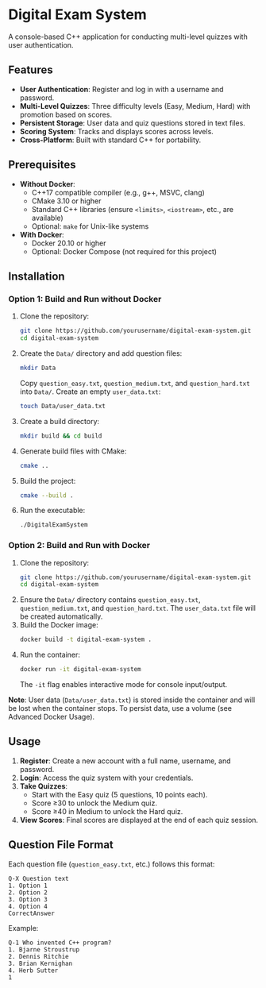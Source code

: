 # Digital Exam System

A console-based C++ application for conducting multi-level quizzes with user authentication.

## Features
- **User Authentication**: Register and log in with a username and password.
- **Multi-Level Quizzes**: Three difficulty levels (Easy, Medium, Hard) with promotion based on scores.
- **Persistent Storage**: User data and quiz questions stored in text files.
- **Scoring System**: Tracks and displays scores across levels.
- **Cross-Platform**: Built with standard C++ for portability.

## Prerequisites
- **Without Docker**:
  - C++17 compatible compiler (e.g., g++, MSVC, clang)
  - CMake 3.10 or higher
  - Standard C++ libraries (ensure `<limits>`, `<iostream>`, etc., are available)
  - Optional: `make` for Unix-like systems
- **With Docker**:
  - Docker 20.10 or higher
  - Optional: Docker Compose (not required for this project)

## Installation

### Option 1: Build and Run without Docker
1. Clone the repository:
   ```bash
   git clone https://github.com/yourusername/digital-exam-system.git
   cd digital-exam-system
   ```
2. Create the `Data/` directory and add question files:
   ```bash
   mkdir Data
   ```
   Copy `question_easy.txt`, `question_medium.txt`, and `question_hard.txt` into `Data/`.
   Create an empty `user_data.txt`:
   ```bash
   touch Data/user_data.txt
   ```
3. Create a build directory:
   ```bash
   mkdir build && cd build
   ```
4. Generate build files with CMake:
   ```bash
   cmake ..
   ```
5. Build the project:
   ```bash
   cmake --build .
   ```
6. Run the executable:
   ```bash
   ./DigitalExamSystem
   ```

### Option 2: Build and Run with Docker
1. Clone the repository:
   ```bash
   git clone https://github.com/yourusername/digital-exam-system.git
   cd digital-exam-system
   ```
2. Ensure the `Data/` directory contains `question_easy.txt`, `question_medium.txt`, and `question_hard.txt`. The `user_data.txt` file will be created automatically.
3. Build the Docker image:
   ```bash
   docker build -t digital-exam-system .
   ```
4. Run the container:
   ```bash
   docker run -it digital-exam-system
   ```
   The `-it` flag enables interactive mode for console input/output.

**Note**: User data (`Data/user_data.txt`) is stored inside the container and will be lost when the container stops. To persist data, use a volume (see Advanced Docker Usage).

## Usage
1. **Register**: Create a new account with a full name, username, and password.
2. **Login**: Access the quiz system with your credentials.
3. **Take Quizzes**:
   - Start with the Easy quiz (5 questions, 10 points each).
   - Score ≥30 to unlock the Medium quiz.
   - Score ≥40 in Medium to unlock the Hard quiz.
4. **View Scores**: Final scores are displayed at the end of each quiz session.

## Question File Format
Each question file (`question_easy.txt`, etc.) follows this format:
```
Q-X	Question text
1. Option 1
2. Option 2
3. Option 3
4. Option 4
CorrectAnswer
```
Example:
```
Q-1	Who invented C++ program?
1. Bjarne Stroustrup
2. Dennis Ritchie
3. Brian Kernighan
4. Herb Sutter
1
```